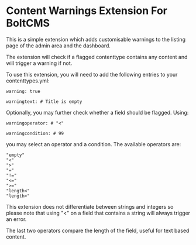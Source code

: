# Content Warnings Extension For BoltCMS

This is a simple extension which adds customisable warnings to the listing page of the admin area and the dashboard.

The extension will check if a flagged contenttype contains any content and will trigger a warning if not.

To use this extension, you will need to add the following entries to your contenttypes.yml:

    warning: true

    warningtext: # Title is empty

Optionally, you may further check whether a field should be flagged. Using:

    warningoperator: # "<"

    warningcondition: # 99

you may select an operator and a condition. The available operators are: 

    "empty"
    "<"
    ">"
    "="
    "!="
    "<="
    ">="
    "length<"
    "length>"

This extension does not differentiate between strings and integers so please note that using "<" on a field that contains a string will always trigger an error.

The last two operators compare the length of the field, useful for text based content.

